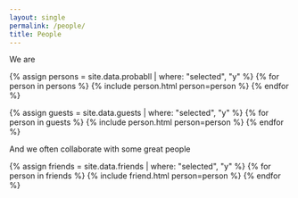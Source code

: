 ```yaml
---
layout: single
permalink: /people/
title: People
---
```


We are

{% assign persons = site.data.probabll | where: "selected", "y" %}
{% for person in persons %}
{% include person.html person=person %}
{% endfor %}

{% assign guests = site.data.guests | where: "selected", "y" %}
{% for person in guests %}
{% include person.html person=person %}
{% endfor %}

And we often collaborate with some great people

{% assign friends = site.data.friends | where: "selected", "y" %}
{% for person in friends %}
{% include friend.html person=person %}
{% endfor %}

